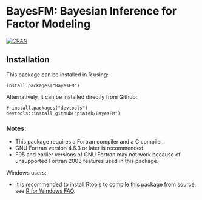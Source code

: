 # BayesFM: Bayesian Inference for Factor Modeling

<!-- badges: start -->
[![CRAN](https://www.r-pkg.org/badges/version/BayesFM)](https://cran.r-project.org/package=BayesFM)
<!-- badges: end -->

## Installation

This package can be installed in R using:
```{r}
install.packages("BayesFM")
```

Alternatively, it can be installed directly from Github:
```
# install.packages("devtools")
devtools::install_github("piatek/BayesFM")
```

### Notes:

- This package requires a Fortran compiler and a C compiler.
- GNU Fortran version 4.6.3 or later is recommended.
- F95 and earlier versions of GNU Fortran may not work because
  of unsupported Fortran 2003 features used in this package.

Windows users:

- It is recommended to install 
  [Rtools](https://cran.r-project.org/bin/windows/Rtools/)
  to compile this package from source, see
  [R for Windows FAQ](https://cran.r-project.org/bin/windows/base/rw-FAQ.html).
